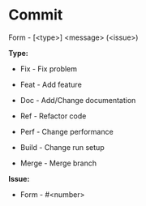 # Commit
Form - [\<type>] \<message> (\<issue>)

**Type:**
- Fix - Fix problem

- Feat - Add feature

- Doc - Add/Change documentation

- Ref - Refactor code

- Perf - Change performance

- Build - Change run setup

- Merge - Merge branch

**Issue:**
- Form - \#\<number>